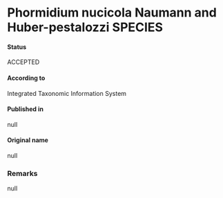 Phormidium nucicola Naumann and Huber-pestalozzi SPECIES
=======

#### Status
ACCEPTED

#### According to
Integrated Taxonomic Information System

#### Published in
null

#### Original name
null

### Remarks
null